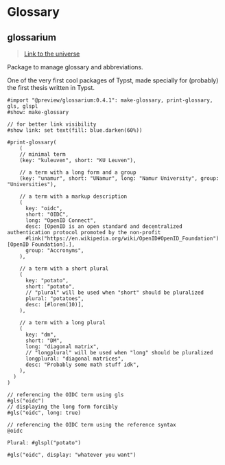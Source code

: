 # Glossary

## glossarium

>[Link to the universe](https://typst.app/universe/package/glossarium)

Package to manage glossary and abbreviations.

<div class="info">One of the very first cool packages of Typst, made specially for (probably) the first thesis written in Typst.<div>

```typ
#import "@preview/glossarium:0.4.1": make-glossary, print-glossary, gls, glspl
#show: make-glossary

// for better link visibility
#show link: set text(fill: blue.darken(60%))

#print-glossary(
    (
    // minimal term
    (key: "kuleuven", short: "KU Leuven"),

    // a term with a long form and a group
    (key: "unamur", short: "UNamur", long: "Namur University", group: "Universities"),

    // a term with a markup description
    (
      key: "oidc",
      short: "OIDC",
      long: "OpenID Connect",
      desc: [OpenID is an open standard and decentralized authentication protocol promoted by the non-profit
      #link("https://en.wikipedia.org/wiki/OpenID#OpenID_Foundation")[OpenID Foundation].],
      group: "Accronyms",
    ),

    // a term with a short plural
    (
      key: "potato",
      short: "potato",
      // "plural" will be used when "short" should be pluralized
      plural: "potatoes",
      desc: [#lorem(10)],
    ),

    // a term with a long plural
    (
      key: "dm",
      short: "DM",
      long: "diagonal matrix",
      // "longplural" will be used when "long" should be pluralized
      longplural: "diagonal matrices",
      desc: "Probably some math stuff idk",
    ),
  )
)

// referencing the OIDC term using gls
#gls("oidc")
// displaying the long form forcibly
#gls("oidc", long: true)

// referencing the OIDC term using the reference syntax
@oidc

Plural: #glspl("potato")

#gls("oidc", display: "whatever you want")
```
